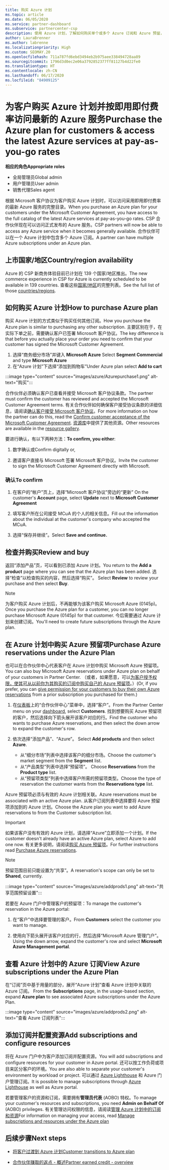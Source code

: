 ```yaml
---
title: 购买 Azure 计划
ms.topic: article
ms.date: 06/05/2020
ms.service: partner-dashboard
ms.subservice: partnercenter-csp
description: 使用 Azure 计划，了解如何购买单个或多个 Azure 订阅和 Azure 预留，如何配置资源，以及如何查看或添加订阅。
author: LauraBrenner
ms.author: labrenne
ms.localizationpriority: High
ms.custom: SEOMAY.20
ms.openlocfilehash: 711a787fd6ebd3494eb2b975aee338494728aa89
ms.sourcegitcommit: 1796d3d0ec2e06a3792852377ff81127b4d22fe0
ms.translationtype: HT
ms.contentlocale: zh-CN
ms.lasthandoff: 06/17/2020
ms.locfileid: "84909125"
---
```

# <a name="purchase-the-azure-plan-for-customers--access-the-latest-azure-services-at-pay-as-you-go-rates"></a><span data-ttu-id="c3629-103">为客户购买 Azure 计划并按即用即付费率访问最新的 Azure 服务</span><span class="sxs-lookup"><span data-stu-id="c3629-103">Purchase the Azure plan for customers & access the latest Azure services at pay-as-you-go rates</span></span>

<span data-ttu-id="c3629-104">**相应的角色**</span><span class="sxs-lookup"><span data-stu-id="c3629-104">**Appropriate roles**</span></span>
- <span data-ttu-id="c3629-105">全局管理员</span><span class="sxs-lookup"><span data-stu-id="c3629-105">Global admin</span></span>
- <span data-ttu-id="c3629-106">用户管理员</span><span class="sxs-lookup"><span data-stu-id="c3629-106">User admin</span></span>
- <span data-ttu-id="c3629-107">销售代理</span><span class="sxs-lookup"><span data-stu-id="c3629-107">Sales agent</span></span>

<span data-ttu-id="c3629-108">根据 Microsoft 客户协议为客户购买 Azure 计划时，可以访问采用即用即付费率的最新 Azure 服务的完整目录。</span><span class="sxs-lookup"><span data-stu-id="c3629-108">When you purchase an Azure plan for your customers under the Microsoft Customer Agreement, you have access to the full catalog of the latest Azure services at pay-as-you-go rates.</span></span> <span data-ttu-id="c3629-109">CSP 合作伙伴现在可以访问正式发布的 Azure 服务。</span><span class="sxs-lookup"><span data-stu-id="c3629-109">CSP partners will now be able to access any Azure service when it becomes generally available.</span></span> <span data-ttu-id="c3629-110">合作伙伴可以在一个 Azure 计划中包含多个 Azure 订阅。</span><span class="sxs-lookup"><span data-stu-id="c3629-110">A partner can have multiple Azure subscriptions under an Azure plan.</span></span> 

## <a name="countryregion-availability"></a><span data-ttu-id="c3629-111">上市国家/地区</span><span class="sxs-lookup"><span data-stu-id="c3629-111">Country/region availability</span></span>
<span data-ttu-id="c3629-112">Azure 的 CSP 新商务体验目前已计划在 139 个国家/地区推出。</span><span class="sxs-lookup"><span data-stu-id="c3629-112">The new commerce experience in CSP for Azure is currently scheduled to be available in 139 countries.</span></span> <span data-ttu-id="c3629-113">查看这些[国家/地区](https://query.prod.cms.rt.microsoft.com/cms/api/am/binary/RE3QN0x)的完整列表。</span><span class="sxs-lookup"><span data-stu-id="c3629-113">See the full list of those [countries/regions](https://query.prod.cms.rt.microsoft.com/cms/api/am/binary/RE3QN0x).</span></span> 

## <a name="how-to-purchase-azure-plan"></a><span data-ttu-id="c3629-114">如何购买 Azure 计划</span><span class="sxs-lookup"><span data-stu-id="c3629-114">How to purchase Azure plan</span></span>

<span data-ttu-id="c3629-115">购买 Azure 计划的方式类似于购买任何其他订阅。</span><span class="sxs-lookup"><span data-stu-id="c3629-115">How you purchase the Azure plan is similar to purchasing any other subscription.</span></span> <span data-ttu-id="c3629-116">主要区别在于，在实际下单之前，需要确认客户已签署 Microsoft 客户协议。</span><span class="sxs-lookup"><span data-stu-id="c3629-116">The key difference is that before you actually place your order you need to confirm that your customer has signed the Microsoft Customer Agreement.</span></span>

1. <span data-ttu-id="c3629-117">选择“商务细分市场”并键入 **Microsoft Azure** </span><span class="sxs-lookup"><span data-stu-id="c3629-117">Select **Segment Commercial** and type **Microsoft Azure**</span></span> 
2. <span data-ttu-id="c3629-118">在“Azure 计划”下选择“添加到购物车”</span><span class="sxs-lookup"><span data-stu-id="c3629-118">Under Azure plan select **Add to cart**</span></span>

:::image type="content" source="images/azure/Azurepurchase1.png" alt-text="购买":::

<span data-ttu-id="c3629-120">合作伙伴必须确认客户已查看并接受 Microsoft 客户协议条款。</span><span class="sxs-lookup"><span data-stu-id="c3629-120">The partner must confirm the customer has reviewed and accepted the Microsoft Customer Agreement terms.</span></span> <span data-ttu-id="c3629-121">有关合作伙伴如何确保客户接受协议条款的详细信息，请阅读[确认客户接受 Microsoft 客户协议](https://docs.microsoft.com/partner-center/confirm-customer-agreement)。</span><span class="sxs-lookup"><span data-stu-id="c3629-121">For more information on how the partner can do this, read the [Confirm customer acceptance of the Microsoft Customer Agreement](https://docs.microsoft.com/partner-center/confirm-customer-agreement).</span></span> <span data-ttu-id="c3629-122">[资源库](https://partner.microsoft.com/resources/collection/Microsoft-Customer-Agreement-in-the-CSP-program#/)中提供了其他资源。</span><span class="sxs-lookup"><span data-stu-id="c3629-122">Other resources are available in the [resource gallery](https://partner.microsoft.com/resources/collection/Microsoft-Customer-Agreement-in-the-CSP-program#/).</span></span>

<span data-ttu-id="c3629-123">要进行确认，有以下两种方法：</span><span class="sxs-lookup"><span data-stu-id="c3629-123">**To confirm, you either**:</span></span> 

1. <span data-ttu-id="c3629-124">数字确认或</span><span class="sxs-lookup"><span data-stu-id="c3629-124">Confirm digitally or,</span></span>

2. <span data-ttu-id="c3629-125">邀请客户直接与 Microsoft 签署 Microsoft 客户协议。</span><span class="sxs-lookup"><span data-stu-id="c3629-125">Invite the customer to sign the Microsoft Customer Agreement directly with Microsoft.</span></span> 

### <a name="to-confirm"></a><span data-ttu-id="c3629-126">确认</span><span class="sxs-lookup"><span data-stu-id="c3629-126">To confirm</span></span> 

1. <span data-ttu-id="c3629-127">在客户的“帐户”页上，选择“Microsoft 客户协议”旁边的“更新”  </span><span class="sxs-lookup"><span data-stu-id="c3629-127">On the customer's **Account** page, select **Update** next to **Microsoft Customer Agreement**</span></span>  

2. <span data-ttu-id="c3629-128">填写客户所在公司接受 MCuA 的个人的相关信息。</span><span class="sxs-lookup"><span data-stu-id="c3629-128">Fill out the information about the individual at the customer's company who accepted the MCuA.</span></span>

3. <span data-ttu-id="c3629-129">选择“保存并继续”。</span><span class="sxs-lookup"><span data-stu-id="c3629-129">Select **Save and continue.**</span></span>  

## <a name="review-and-buy"></a><span data-ttu-id="c3629-130">检查并购买</span><span class="sxs-lookup"><span data-stu-id="c3629-130">Review and buy</span></span>

<span data-ttu-id="c3629-131">返回“添加产品”页，可以看到已添加 Azure 计划。</span><span class="sxs-lookup"><span data-stu-id="c3629-131">You return to the **Add a product** page where you can see that the Azure plan has been added.</span></span> <span data-ttu-id="c3629-132">选择“检查”以检查购买的内容，然后选择“购买”。 </span><span class="sxs-lookup"><span data-stu-id="c3629-132">Select **Review** to review your purchase and then select **Buy**.</span></span> 

>[!Note]
><span data-ttu-id="c3629-133">为客户购买 Azure 计划后，不再能够为该客户购买 Microsoft Azure (0145p)。</span><span class="sxs-lookup"><span data-stu-id="c3629-133">Once you purchase the Azure plan for a customer, you can no longer purchase Microsoft Azure (0145p) for that customer.</span></span> <span data-ttu-id="c3629-134">今后需要通过 Azure 计划来创建订阅。</span><span class="sxs-lookup"><span data-stu-id="c3629-134">You'll need to create future subscriptions through the Azure plan.</span></span>

## <a name="purchase-azure-reservations-under-the-azure-plan"></a><span data-ttu-id="c3629-135">在 Azure 计划中购买 Azure 预留项</span><span class="sxs-lookup"><span data-stu-id="c3629-135">Purchase Azure reservations under the Azure Plan</span></span> 
  
<span data-ttu-id="c3629-136">也可以在合作伙伴中心代表客户在 Azure 计划中购买 Microsoft Azure 预留项。</span><span class="sxs-lookup"><span data-stu-id="c3629-136">You can also buy Microsoft Azure reservations under Azure plan on behalf of your customers in Partner Center.</span></span> <span data-ttu-id="c3629-137">（或者，如果愿意，可以[为客户授予权限，使其可从以前你为其购买的订阅中购买自己的 Azure 预留项](give-customers-permission.md)。）</span><span class="sxs-lookup"><span data-stu-id="c3629-137">(Or, if you prefer, you can [give permission for your customers to buy their own Azure reservations](give-customers-permission.md) from a prior subscription you purchased for them.)</span></span>

1. <span data-ttu-id="c3629-138">在[仪表板](https://partner.microsoft.com/dashboard/)上的“合作伙伴中心”菜单中，选择“客户”。</span><span class="sxs-lookup"><span data-stu-id="c3629-138">From the Partner Center menu on your [dashboard](https://partner.microsoft.com/dashboard/), select **Customers**.</span></span> <span data-ttu-id="c3629-139">找到想要购买 Azure 预留项的客户，然后选择向下箭头展开该客户对应的行。</span><span class="sxs-lookup"><span data-stu-id="c3629-139">Find the customer who wants to purchase Azure reservations, and then select the down arrow to expand the customer's row.</span></span>

2. <span data-ttu-id="c3629-140">依次选择“添加产品”、“Azure”。 </span><span class="sxs-lookup"><span data-stu-id="c3629-140">Select **Add products** and then select **Azure**.</span></span> 

   - <span data-ttu-id="c3629-141">从“细分市场”列表中选择该客户的细分市场。</span><span class="sxs-lookup"><span data-stu-id="c3629-141">Choose the customer's market segment from the **Segment** list.</span></span>
   - <span data-ttu-id="c3629-142">从“产品类型”列表中选择“预留项”。 </span><span class="sxs-lookup"><span data-stu-id="c3629-142">Choose **Reservations** from the **Product type** list.</span></span>
   - <span data-ttu-id="c3629-143">从“预留项类型”列表中选择客户所需的预留项类型。</span><span class="sxs-lookup"><span data-stu-id="c3629-143">Choose the type of reservation the customer wants from the **Reservations type** list.</span></span>

<span data-ttu-id="c3629-144">Azure 预留项必须与有效的 Azure 计划相关联。</span><span class="sxs-lookup"><span data-stu-id="c3629-144">Azure reservations must be associated with an active Azure plan.</span></span> <span data-ttu-id="c3629-145">从客户订阅列表中选择要将 Azure 预留项添加到的 Azure 计划。</span><span class="sxs-lookup"><span data-stu-id="c3629-145">Choose the Azure plan you want to add Azure reservations to from the Customer subscription list.</span></span> 

>[!Important] 
><span data-ttu-id="c3629-146">如果该客户没有有效的 Azure 计划，请选择“Azure”立即添加一个计划。</span><span class="sxs-lookup"><span data-stu-id="c3629-146">If the customer doesn't already have an active Azure plan, select Azure to add one now.</span></span> <span data-ttu-id="c3629-147">有关更多说明，请阅读[购买 Azure 预留项](https://docs.microsoft.com/partner-center/azure-reservations-buying#purchase-azure-reservations)。</span><span class="sxs-lookup"><span data-stu-id="c3629-147">For further instructions read [Purchase Azure reservations](https://docs.microsoft.com/partner-center/azure-reservations-buying#purchase-azure-reservations).</span></span>

>[!Note] 
><span data-ttu-id="c3629-148">预留范围目前只能设置为“共享”。</span><span class="sxs-lookup"><span data-stu-id="c3629-148">A reservation's scope can only be set to **Shared**, currently.</span></span> 

:::image type="content" source="images/azure/addprods1.png" alt-text="共享范围预留设置":::

<span data-ttu-id="c3629-150">若要在 Azure 门户中管理客户的预留项：</span><span class="sxs-lookup"><span data-stu-id="c3629-150">To manage the customer's reservation in the Azure portal:</span></span> 

1. <span data-ttu-id="c3629-151">在“客户”中选择要管理的客户。</span><span class="sxs-lookup"><span data-stu-id="c3629-151">From **Customers** select the customer you want to manage.</span></span> 

2. <span data-ttu-id="c3629-152">使用向下箭头展开该客户对应的行，然后选择“Microsoft Azure 管理门户”。</span><span class="sxs-lookup"><span data-stu-id="c3629-152">Using the down arrow, expand the customer's row and select **Microsoft Azure Management portal**.</span></span>  
 
## <a name="view-azure-subscriptions-under-the-azure-plan"></a><span data-ttu-id="c3629-153">查看 Azure 计划中的 Azure 订阅</span><span class="sxs-lookup"><span data-stu-id="c3629-153">View Azure subscriptions under the Azure Plan</span></span>

<span data-ttu-id="c3629-154">在“订阅”页中基于用量的部分，展开“Azure 计划”查看 Azure 计划中关联的 Azure 订阅。 </span><span class="sxs-lookup"><span data-stu-id="c3629-154">From the **Subscriptions** page, in the usage-based section, expand **Azure plan** to see associated Azure subscriptions under the Azure Plan.</span></span>

:::image type="content" source="images/azure/addprods2.png" alt-text="查看 Azure 订阅列表"::: 


## <a name="add-subscriptions-and-configure-resources"></a><span data-ttu-id="c3629-156">添加订阅并配置资源</span><span class="sxs-lookup"><span data-stu-id="c3629-156">Add subscriptions and configure resources</span></span>

<span data-ttu-id="c3629-157">将在 Azure 门户中为客户添加订阅并配置资源。</span><span class="sxs-lookup"><span data-stu-id="c3629-157">You will add subscriptions and configure resources for your customer in Azure portal.</span></span> <span data-ttu-id="c3629-158">还可以按工作负荷或项目来区分客户的环境。</span><span class="sxs-lookup"><span data-stu-id="c3629-158">You are also able to separate your customer's environment by workload or project.</span></span> <span data-ttu-id="c3629-159">可以通过 [Azure Lighthouse](https://azure.microsoft.com/services/azure-lighthouse/) 和 Azure 门户管理订阅。</span><span class="sxs-lookup"><span data-stu-id="c3629-159">It is possible to manage subscriptions through [Azure Lighthouse](https://azure.microsoft.com/services/azure-lighthouse/) as well as Azure portal.</span></span> 

<span data-ttu-id="c3629-160">若要管理客户的资源和订阅，需要拥有**管理员代表** (AOBO) 特权。</span><span class="sxs-lookup"><span data-stu-id="c3629-160">To manage your customer's resources and subscriptions, you need **Admin on Behalf Of** (AOBO) privileges.</span></span> <span data-ttu-id="c3629-161">有关管理访问权限的信息，请阅读[管理 Azure 计划中的订阅和资源](azure-plan-manage.md)</span><span class="sxs-lookup"><span data-stu-id="c3629-161">For information on managing your access, read [Manage subscriptions and resources under the Azure plan](azure-plan-manage.md)</span></span>

## <a name="next-steps"></a><span data-ttu-id="c3629-162">后续步骤</span><span class="sxs-lookup"><span data-stu-id="c3629-162">Next steps</span></span>

- [<span data-ttu-id="c3629-163">将客户过渡到 Azure 计划</span><span class="sxs-lookup"><span data-stu-id="c3629-163">Customer transitions to Azure plan</span></span>](azure-plan-transition.md)

- [<span data-ttu-id="c3629-164">合作伙伴赚取的返点 - 概述</span><span class="sxs-lookup"><span data-stu-id="c3629-164">Partner earned credit - overview</span></span>](partner-earned-credit.md)
